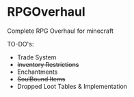 # RPGOverhaul
Complete RPG Overhaul for minecraft

TO-DO's:

* Trade System
* ~~Inventory Restrictions~~
* Enchantments
* ~~SoulBound Items~~
* Dropped Loot Tables & Implementation

